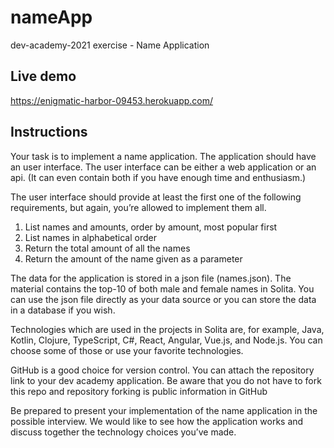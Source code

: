 # nameApp
dev-academy-2021 exercise - Name Application
  
## Live demo
https://enigmatic-harbor-09453.herokuapp.com/
  
## Instructions
Your task is to implement a name application. The application should have an user interface. The user interface can be either a web application or an api. (It can even contain both if you have enough time and enthusiasm.)
  
The user interface should provide at least the first one of the following requirements, but again, you’re allowed to implement them all.
  
1. List names and amounts, order by amount, most popular first
2. List names in alphabetical order
3. Return the total amount of all the names
4. Return the amount of the name given as a parameter
  
The data for the application is stored in a json file (names.json). The material contains the top-10 of both male and female names in Solita. You can use the json file directly as your data source or you can store the data in a database if you wish.
  
Technologies which are used in the projects in Solita are, for example, Java, Kotlin, Clojure, TypeScript, C#, React, Angular, Vue.js, and Node.js. You can choose some of those or use your favorite technologies.
  
GitHub is a good choice for version control. You can attach the repository link to your dev academy application. Be aware that you do not have to fork this repo and repository forking is public information in GitHub
  
Be prepared to present your implementation of the name application in the possible interview. We would like to see how the application works and discuss together the technology choices you’ve made.
  